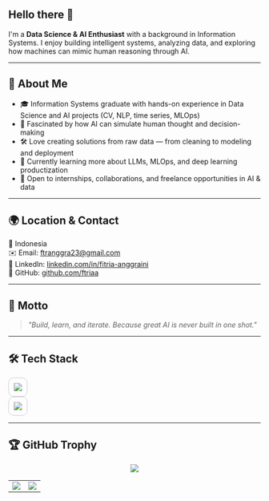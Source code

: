 ## Hello there 👋

I'm a **Data Science & AI Enthusiast** with a background in Information Systems. I enjoy building intelligent systems, analyzing data, and exploring how machines can mimic human reasoning through AI.

---

## 📌 About Me
- 🎓 Information Systems graduate with hands-on experience in Data Science and AI projects (CV, NLP, time series, MLOps)
- 🧠 Fascinated by how AI can simulate human thought and decision-making
- 🛠️ Love creating solutions from raw data — from cleaning to modeling and deployment
- 🌱 Currently learning more about LLMs, MLOps, and deep learning productization
- 💬 Open to internships, collaborations, and freelance opportunities in AI & data

---

## 🌍 Location & Contact
📍 Indonesia  
✉️ Email: ftranggra23@gmail.com  
🔗 LinkedIn: [linkedin.com/in/fitria-anggraini](https://www.linkedin.com/in/fitria-anggraini/)  
🐙 GitHub: [github.com/ftriaa](https://github.com/ftriaa)

---

## 🧠 Motto
> *"Build, learn, and iterate. Because great AI is never built in one shot."*

---

## 🛠️ Tech Stack
<div align="center" style="border: 1px solid #ccc; padding: 10px; border-radius: 10px; display: inline-block;">
  <a href="https://skillicons.dev">
    <img src="https://skillicons.dev/icons?i=git,github,docker,py,sklearn,pytorch,tensorflow,anaconda,flask,mysql" />
  </a>
</div>
<br />
<div align="center" style="border: 1px solid #ccc; padding: 10px; border-radius: 10px; display: inline-block;">
  <a href="https://skillicons.dev">
    <img src="https://skillicons.dev/icons?i=grafana,prometheus,vscode,figma" />
  </a>
</div>  

---  

##  🏆 GitHub Trophy
<div align="center">
  <img src="https://github-profile-trophy.vercel.app/?username=ftriaa&theme=discord&no-frame=true&margin-w=10" />
  <!-- 📊 GitHub Stats dan Top Languages -->
  <table>
    <tr>
      <td><img src="https://github-readme-stats.vercel.app/api?username=ftriaa&show_icons=true&theme=tokyonight" /></td>
      <td><img src="https://github-readme-stats.vercel.app/api/top-langs/?username=ftriaa&layout=compact&theme=tokyonight" /></td>
    </tr>
  </table>

</div>
